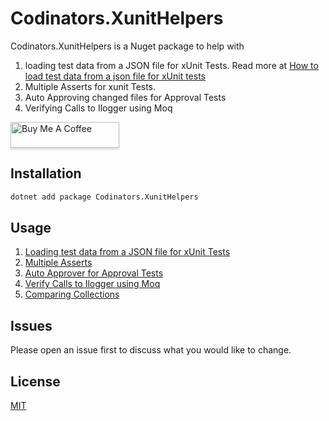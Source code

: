 # Codinators.XunitHelpers

Codinators.XunitHelpers is a Nuget package to help with

1. loading test data from a JSON file for xUnit Tests. Read more
   at [How to load test data from a json file for xUnit tests](https://www.ankursheel.com/blog/load-test-data-from-a-json-file-for-xunit-tests)
1. Multiple Asserts for xunit Tests.
1. Auto Approving changed files for Approval Tests
1. Verifying Calls to Ilogger using Moq

<a href="https://www.buymeacoffee.com/ankursheel" target="_blank"><img src="https://www.buymeacoffee.com/assets/img/custom_images/orange_img.png" alt="Buy Me A Coffee" style="height: 41px !important;width: 174px !important;box-shadow: 0px 3px 2px 0px rgba(190, 190, 190, 0.5) !important;-webkit-box-shadow: 0px 3px 2px 0px rgba(190, 190, 190, 0.5) !important;" ></a>

## Installation

```cmd
dotnet add package Codinators.XunitHelpers
```

## Usage

1. [Loading test data from a JSON file for xUnit Tests](xUnitHelpers/docs/UsageJsonFileDataAttribute.md)
2. [Multiple Asserts](xUnitHelpers/docs/MultipleAsserts.md)
3. [Auto Approver for Approval Tests](xUnitHelpers/docs/AutoApprover.md)
4. [Verify Calls to Ilogger using Moq](xUnitHelpers/docs/VerifyLogs.md)
5. [Comparing Collections](xUnitHelpers/docs/ComparingCollections.md)

## Issues

Please open an issue first to discuss what you would like to change.

## License

[MIT](https://choosealicense.com/licenses/mit/)
